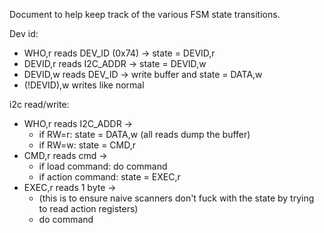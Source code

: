 Document to help keep track of the various FSM state transitions.

Dev id:
* WHO,r reads DEV_ID (0x74) -> state = DEVID,r
* DEVID,r reads I2C_ADDR -> state = DEVID,w
* DEVID,w reads DEV_ID -> write buffer and state = DATA,w
* (!DEVID),w writes like normal

i2c read/write:
* WHO,r reads I2C_ADDR ->
  - if RW=r: state = DATA,w (all reads dump the buffer)
  - if RW=w: state = CMD,r
* CMD,r reads cmd ->
  - if load command: do command
  - if action command: state = EXEC,r
* EXEC,r reads 1 byte ->
  - (this is to ensure naive scanners don't fuck with the state by trying
    to read action registers)
  - do command